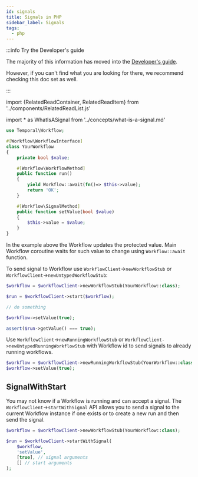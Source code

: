 ```yaml
---
id: signals
title: Signals in PHP
sidebar_label: Signals
tags:
  - php
---
```


:::info Try the Developer's guide

The majority of this information has moved into the [Developer's guide](/application-development/?lang=php).

However, if you can't find what you are looking for there, we recommend checking this doc set as well.

:::

import {RelatedReadContainer, RelatedReadItem} from '../components/RelatedReadList.js'

<!-- prettier-ignore -->
import * as WhatIsASignal from '../concepts/what-is-a-signal.md'

<RelatedReadContainer>
  <RelatedReadItem page={WhatIsASignal} />
</RelatedReadContainer>

```php
use Temporal\Workflow;

#[Workflow\WorkflowInterface]
class YourWorkflow
{
    private bool $value;

    #[Workflow\WorkflowMethod]
    public function run()
    {
        yield Workflow::await(fn()=> $this->value);
        return 'OK';
    }

    #[Workflow\SignalMethod]
    public function setValue(bool $value)
    {
        $this->value = $value;
    }
}
```

In the example above the Workflow updates the protected value. Main Workflow coroutine waits for such value to change using
`Workflow::await` function.

To send signal to Workflow use `WorkflowClient`->`newWorkflowStub` or `WorkflowClient`->`newUntypedWorkflowStub`:

```php
$workflow = $workflowClient->newWorkflowStub(YourWorkflow::class);

$run = $workflowClient->start($workflow);

// do something

$workflow->setValue(true);

assert($run->getValue() === true);
```

Use `WorkflowClient`->`newRunningWorkflowStub` or `WorkflowClient->newUntypedRunningWorkflowStub` with Workflow id to send
signals to already running workflows.

```php
$workflow = $workflowClient->newRunningWorkflowStub(YourWorkflow::class, 'workflowID');
$workflow->setValue(true);
```

## SignalWithStart

You may not know if a Workflow is running and can accept a signal. The
`WorkflowClient`->`startWithSignal` API
allows you to send a signal to the current Workflow instance if one exists or to create a new
run and then send the signal.

```php
$workflow = $workflowClient->newWorkflowStub(YourWorkflow::class);

$run = $workflowClient->startWithSignal(
    $workflow,
    'setValue',
    [true], // signal arguments
    [] // start arguments
);
```
